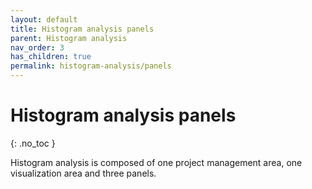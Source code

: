 ```yaml
---
layout: default
title: Histogram analysis panels
parent: Histogram analysis
nav_order: 3
has_children: true
permalink: histogram-analysis/panels
---
```


# Histogram analysis panels
{: .no_toc }

Histogram analysis is composed of one project management area, one visualization area and three panels.


